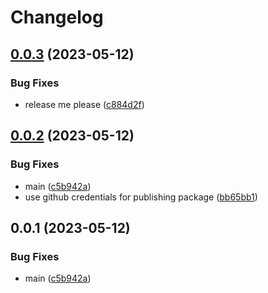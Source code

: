 # Changelog

## [0.0.3](https://github.com/krystal/shard-tailwind/compare/v0.0.2...v0.0.3) (2023-05-12)


### Bug Fixes

* release me please ([c884d2f](https://github.com/krystal/shard-tailwind/commit/c884d2f565497e7144af77dfbdc6ba9d03af3f5c))

## [0.0.2](https://github.com/krystal/shard-tailwind/compare/v0.0.1...v0.0.2) (2023-05-12)


### Bug Fixes

* main ([c5b942a](https://github.com/krystal/shard-tailwind/commit/c5b942aaf01bb94cfa0ed5f141bc2e5419c3ea6d))
* use github credentials for publishing package ([bb65bb1](https://github.com/krystal/shard-tailwind/commit/bb65bb1fa11475b354e95563fdc0ba00c4031100))

## 0.0.1 (2023-05-12)


### Bug Fixes

* main ([c5b942a](https://github.com/krystal/shard-tailwind/commit/c5b942aaf01bb94cfa0ed5f141bc2e5419c3ea6d))
